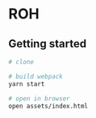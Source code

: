 # ROH

## Getting started

```bash
# clone

# build webpack
yarn start

# open in browser
open assets/index.html
```
